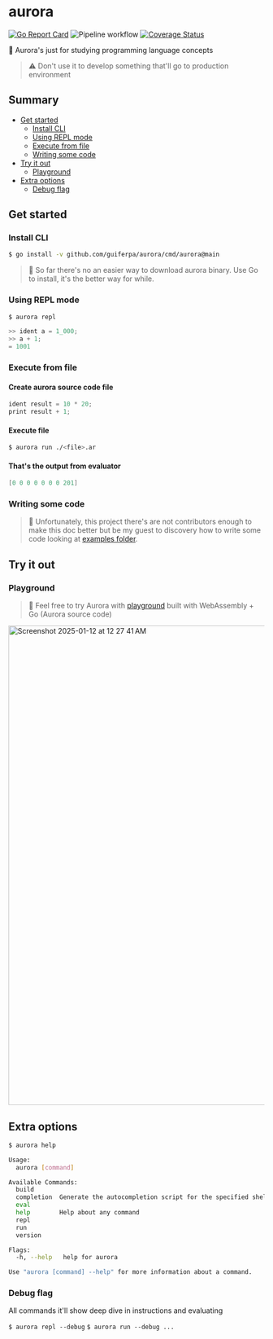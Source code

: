 # aurora

[![Go Report Card](https://goreportcard.com/badge/github.com/guiferpa/aurora)](https://goreportcard.com/report/github.com/guiferpa/aurora)
![Pipeline workflow](https://github.com/guiferpa/aurora/actions/workflows/pipeline.yml/badge.svg)
[![Coverage Status](https://coveralls.io/repos/github/guiferpa/aurora/badge.svg?branch=main)](https://coveralls.io/github/guiferpa/aurora?branch=main)

🌌 Aurora's just for studying programming language concepts

> ⚠ Don't use it to develop something that'll go to production environment

## Summary

- [Get started](#get-started)
  - [Install CLI](#install-cli)
  - [Using REPL mode](#using-repl-mode)
  - [Execute from file](#execute-from-file)
  - [Writing some code](#writing-some-code)
- [Try it out](#try-it-out)
  - [Playground](#playground)
- [Extra options](#extra-options)
  - [Debug flag](#debug-flag)

## Get started

### Install CLI
```sh
$ go install -v github.com/guiferpa/aurora/cmd/aurora@main
```
> 🎈 So far there's no an easier way to download aurora binary. Use Go to install, it's the better way for while.

### Using REPL mode

```sh
$ aurora repl
```

```java
>> ident a = 1_000;
>> a + 1;
= 1001
```

### Execute from file

#### Create aurora source code file

```java
ident result = 10 * 20;
print result + 1;
```

#### Execute file

```sh
$ aurora run ./<file>.ar
```

#### That's the output from evaluator
```java
[0 0 0 0 0 0 0 201]
```

### Writing some code
> 🎈 Unfortunately, this project there's are not contributors enough to make this doc better but be my guest to discovery how to write some code looking at [examples folder](/examples).

## Try it out

### Playground
> 🚀 Feel free to try Aurora with [playground](https://guiferpa.github.io/aurora) built with WebAssembly + Go (Aurora source code)
<img width="942" alt="Screenshot 2025-01-12 at 12 27 41 AM" src="https://github.com/user-attachments/assets/51f073de-1fde-4a68-9cf8-b608b5b83032" />

## Extra options

```sh
$ aurora help

Usage:
  aurora [command]

Available Commands:
  build
  completion  Generate the autocompletion script for the specified shell
  eval
  help        Help about any command
  repl
  run
  version

Flags:
  -h, --help   help for aurora

Use "aurora [command] --help" for more information about a command.
```

### Debug flag

All commands it'll show deep dive in instructions and evaluating

`$ aurora repl --debug`
`$ aurora run --debug ...`
